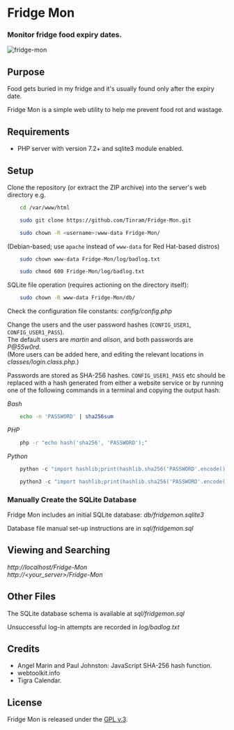 
# Fridge Mon

### Monitor fridge food expiry dates.


[1]: https://tinram.github.io/images/fridge-mon.png
![fridge-mon][1]


## Purpose

Food gets buried in my fridge and it's usually found only after the expiry date.

Fridge Mon is a simple web utility to help me prevent food rot and wastage.


## Requirements

+ PHP server with version 7.2+ and sqlite3 module enabled.


## Setup

Clone the repository (or extract the ZIP archive) into the server's web directory
e.g.

```bash
    cd /var/www/html

    sudo git clone https://github.com/Tinram/Fridge-Mon.git

    sudo chown -R <username>:www-data Fridge-Mon/
```

(Debian-based; use `apache` instead of `www-data` for Red Hat-based distros)

```bash
    sudo chown www-data Fridge-Mon/log/badlog.txt

    sudo chmod 600 Fridge-Mon/log/badlog.txt
```

SQLite file operation (requires actioning on the directory itself):

```bash
    sudo chown -R www-data Fridge-Mon/db/
```

Check the configuration file constants: *config/config.php*

Change the users and the user password hashes (`CONFIG_USER1`, `CONFIG_USER1_PASS`).  
The default users are *martin* and *alison*, and both passwords are *P@55w0rd*.  
(More users can be added here, and editing the relevant locations in *classes/login.class.php*.)

Passwords are stored as SHA-256 hashes. `CONFIG_USER1_PASS` etc should be replaced with a hash generated from either a website service or by running one of the following commands in a terminal and copying the output hash:

*Bash*

```bash
    echo -n 'PASSWORD' | sha256sum
```

*PHP*

```bash
    php -r "echo hash('sha256', 'PASSWORD');"
```

*Python*

```python
    python -c "import hashlib;print(hashlib.sha256('PASSWORD'.encode()).hexdigest())"

    python3 -c "import hashlib;print(hashlib.sha256('PASSWORD'.encode()).hexdigest())"
```

### Manually Create the SQLite Database

Fridge Mon includes an initial SQLite database: *db/fridgemon.sqlite3*

Database file manual set-up instructions are in *sql/fridgemon.sql*


## Viewing and Searching

*http://localhost/Fridge-Mon*  
*http://<your_server>/Fridge-Mon*


## Other Files

The SQLite database schema is available at *sql/fridgemon.sql*

Unsuccessful log-in attempts are recorded in *log/badlog.txt*


## Credits

+ Angel Marin and Paul Johnston: JavaScript SHA-256 hash function.
+ webtoolkit.info
+ Tigra Calendar.


## License

Fridge Mon is released under the [GPL v.3](https://www.gnu.org/licenses/gpl-3.0.html).
